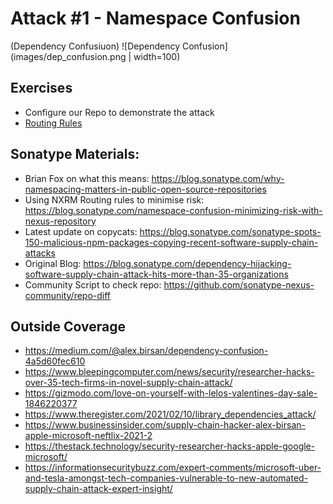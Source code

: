 # Attack #1 - Namespace Confusion 
(Dependency Confusiuon)
![Dependency Confusion](images/dep_confusion.png | width=100)

## Exercises
- Configure our Repo to demonstrate the attack
- [Routing Rules](https://help.sonatype.com/repomanager3/repository-management/routing-rules)

## Sonatype Materials:
- Brian Fox on what this means: https://blog.sonatype.com/why-namespacing-matters-in-public-open-source-repositories
- Using NXRM Routing rules to minimise risk: https://blog.sonatype.com/namespace-confusion-minimizing-risk-with-nexus-repository
- Latest update on copycats: https://blog.sonatype.com/sonatype-spots-150-malicious-npm-packages-copying-recent-software-supply-chain-attacks
- Original Blog: https://blog.sonatype.com/dependency-hijacking-software-supply-chain-attack-hits-more-than-35-organizations
- Community Script to check repo: https://github.com/sonatype-nexus-community/repo-diff

## Outside Coverage
- https://medium.com/@alex.birsan/dependency-confusion-4a5d60fec610
- https://www.bleepingcomputer.com/news/security/researcher-hacks-over-35-tech-firms-in-novel-supply-chain-attack/ 
- https://gizmodo.com/love-on-yourself-with-lelos-valentines-day-sale-1846220377
- https://www.theregister.com/2021/02/10/library_dependencies_attack/
- https://www.businessinsider.com/supply-chain-hacker-alex-birsan-apple-microsoft-neftlix-2021-2
- https://thestack.technology/security-researcher-hacks-apple-google-microsoft/
- https://informationsecuritybuzz.com/expert-comments/microsoft-uber-and-tesla-amongst-tech-companies-vulnerable-to-new-automated-supply-chain-attack-expert-insight/
